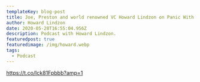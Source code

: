 ```yaml
---
templateKey: blog-post
title: Joe, Preston and world renowned VC Howard Lindzon on Panic With Friends
author: Howard Lindzon
date: 2020-05-28T16:55:04.956Z
description: Podcast with Howard Lindzon.
featuredpost: true
featuredimage: /img/howard.webp
tags:
  - Podcast
---
```

https://t.co/Ick81Fpbbb?amp=1